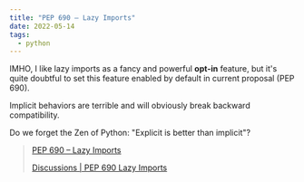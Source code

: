```yaml
---
title: "PEP 690 – Lazy Imports"
date: 2022-05-14
tags:
  - python
---
```


IMHO, I like lazy imports as a fancy and powerful **opt-in** feature, but it's
quite doubtful to set this feature enabled by default in current proposal (PEP
690).

Implicit behaviors are terrible and will obviously break backward compatibility.

Do we forget the Zen of Python: "Explicit is better than implicit"?

> [PEP 690 – Lazy Imports](https://peps.python.org/pep-0690)
>
> [Discussions | PEP 690 Lazy Imports](https://discuss.python.org/t/pep-690-lazy-imports/15474)
